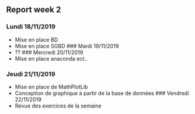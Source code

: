 ## Report week 2
### Lundi 18/11/2019
  - Mise en place BD
  - Mise en place SGBD
### Mardi 19/11/2019
  - ??
### Mercredi 20/11/2019
  - Mise en place anaconda ect..
### Jeudi 21/11/2019
  - Mise en place de MathPlotLib
  - Conception de graphique à partir de la base de données
### Vendredi 22/11/2019
  - Revue des exercices de la semaine 